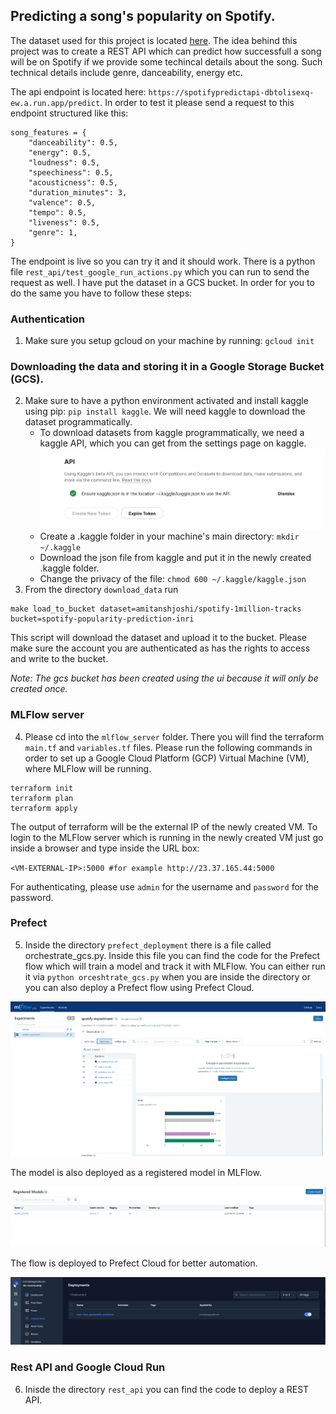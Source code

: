 ## Predicting a song's popularity on Spotify.

The dataset used for this project is located [here](https://www.kaggle.com/datasets/amitanshjoshi/spotify-1million-tracks). The idea behind this project was to create a REST API which can predict how successfull a song will be on Spotify if we provide some techincal details about the song. Such technical details include genre, danceability, energy etc. 

The api endpoint is located here: `https://spotifypredictapi-dbtolisexq-ew.a.run.app/predict`. In order to test it please send a request to this endpoint structured like this:
```
song_features = {
    "danceability": 0.5,
    "energy": 0.5,
    "loudness": 0.5,
    "speechiness": 0.5,
    "acousticness": 0.5,
    "duration_minutes": 3,
    "valence": 0.5,
    "tempo": 0.5,
    "liveness": 0.5,
    "genre": 1,
}
```
The endpoint is live so you can try it and it should work. There is a python file `rest_api/test_google_run_actions.py` which you can run to send the request as well. 
I have put the dataset in a GCS bucket. In order for you to do 
the same you have to follow these steps:


### Authentication

1. Make sure you setup gcloud on your machine by running: `gcloud init`

### Downloading the data and storing it in a Google Storage Bucket (GCS).

2. Make sure to have a python environment activated and install kaggle using pip: `pip install kaggle`. We will need kaggle to download the dataset programmatically.
    - To download datasets from kaggle programmatically, we need a kaggle API, which you can get from the settings page on kaggle.
    ![Image of the settings page.](images/image.png)
    - Create a .kaggle folder in your machine's main directory: `mkdir ~/.kaggle`
    - Download the json file from kaggle and put it in the newly created .kaggle folder. 
    - Change the privacy of the file: `chmod 600 ~/.kaggle/kaggle.json`
3. From the directory `download_data` run
```
make load_to_bucket dataset=amitanshjoshi/spotify-1million-tracks bucket=spotify-popularity-prediction-inri
``` 

This script will download the dataset and upload it to the bucket. Please make sure the account you are authenticated as has the rights to access and write to the bucket.

*Note: The gcs bucket has been created using the ui because it will only be created once.*

### MLFlow server

4. Please cd into the `mlflow_server` folder. There you will find the terraform `main.tf` and `variables.tf` files. Please run the following commands in order to set up a Google Cloud Platform (GCP) Virtual Machine (VM), where MLFlow will be running.
```
terraform init
terraform plan
terraform apply
```
The output of terraform will be the external IP of the newly created VM. To login to the MLFlow server which is running in the newly created VM just go inside a browser and type inside the URL box:

`<VM-EXTERNAL-IP>:5000 #for example http://23.37.165.44:5000`

For authenticating, please use `admin` for the username and `password` for the password.

### Prefect

5. Inside the directory `prefect_deployment` there is a file called orchestrate_gcs.py. Inside this file you can find the code for the Prefect flow which will train a model and track it with MLFlow. You can either run it via `python orceshtrate_gcs.py` when you are inside the directory or you can also deploy a Prefect flow using Prefect Cloud.

![Depiction of the experiment tracking.](images/image-1.png)

The model is also deployed as a registered model in MLFlow.

![Alt text](images/image-2.png)

The flow is deployed to Prefect Cloud for better automation.

![Alt text](images/image-3.png)
### Rest API and Google Cloud Run

6. Inisde the directory `rest_api` you can find the code to deploy a REST API. 